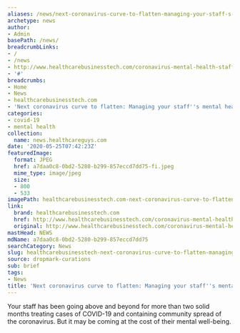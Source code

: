 ```yaml
---
aliases: /news/next-coronavirus-curve-to-flatten-managing-your-staff-s-mental-health
archetype: news
author:
- Admin
basePath: /news/
breadcrumbLinks:
- /
- /news
- http://www.healthcarebusinesstech.com/coronavirus-mental-health-staff/
- '#'
breadcrumbs:
- Home
- News
- healthcarebusinesstech.com
- 'Next coronavirus curve to flatten: Managing your staff''s mental health'
categories:
- covid-19
- mental health
collection:
  name: news.healthcareguys.com
date: '2020-05-25T07:42:23Z'
featuredImage:
  format: JPEG
  href: a7daa0c8-0bd2-5280-b299-857eccd7dd75-fi.jpeg
  mime_type: image/jpeg
  size:
  - 800
  - 533
imagePath: healthcarebusinesstech.com-next-coronavirus-curve-to-flatten-managing-your-staff-s-mental-health
link:
  brand: healthcarebusinesstech.com
  href: http://www.healthcarebusinesstech.com/coronavirus-mental-health-staff/
  original: http://www.healthcarebusinesstech.com/coronavirus-mental-health-staff/
mastHead: NEWS
mdName: a7daa0c8-0bd2-5280-b299-857eccd7dd75
searchCategory: News
slug: healthcarebusinesstech-next-coronavirus-curve-to-flatten-managing-your-staff-s-mental-health
source: dropmark-curations
sub: brief
tags:
- News
title: 'Next coronavirus curve to flatten: Managing your staff''s mental health'
---
```


Your staff has been going above and beyond for more than two solid months treating cases of COVID-19 and containing community spread of the coronavirus. But it may be coming at the cost of their mental well-being.